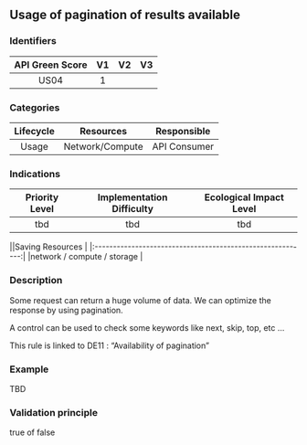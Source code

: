 ## Usage of pagination of results available

### Identifiers

| API Green Score |  V1  |  V2  |  V3  |
|:-------:|:----:|:----:|:----:|
|   US04   | 1  |   |      |

### Categories

| Lifecycle |  Resources  |  Responsible  |
|:---------:|:----:|:----:|
| Usage | Network/Compute | API Consumer |

### Indications

| Priority Level |      Implementation Difficulty      |  Ecological Impact Level   |
|:-------------------:|:-------------------------:|:---------------------:|
| tbd | tbd | tbd |

||Saving Resources                                           |
|:----------------------------------------------------------:|
|network / compute / storage    |

### Description

Some request can return a huge volume of data. We can optimize the response by using pagination.

A control can be used to check some keywords like next, skip, top, etc …

This rule is linked to DE11 : “Availability of pagination”




### Example
TBD 

### Validation principle

true of false